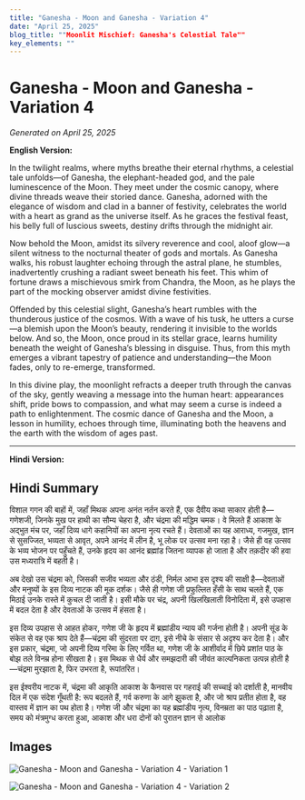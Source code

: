 ```yaml
---
title: "Ganesha - Moon and Ganesha - Variation 4"
date: "April 25, 2025"
blog_title: ""Moonlit Mischief: Ganesha's Celestial Tale""
key_elements: ""
---
```


# Ganesha - Moon and Ganesha - Variation 4

*Generated on April 25, 2025*

**English Version:**

In the twilight realms, where myths breathe their eternal rhythms, a celestial tale unfolds—of Ganesha, the elephant-headed god, and the pale luminescence of the Moon. They meet under the cosmic canopy, where divine threads weave their storied dance. Ganesha, adorned with the elegance of wisdom and clad in a banner of festivity, celebrates the world with a heart as grand as the universe itself. As he graces the festival feast, his belly full of luscious sweets, destiny drifts through the midnight air.

Now behold the Moon, amidst its silvery reverence and cool, aloof glow—a silent witness to the nocturnal theater of gods and mortals. As Ganesha walks, his robust laughter echoing through the astral plane, he stumbles, inadvertently crushing a radiant sweet beneath his feet. This whim of fortune draws a mischievous smirk from Chandra, the Moon, as he plays the part of the mocking observer amidst divine festivities. 

Offended by this celestial slight, Ganesha’s heart rumbles with the thunderous justice of the cosmos. With a wave of his tusk, he utters a curse—a blemish upon the Moon’s beauty, rendering it invisible to the worlds below. And so, the Moon, once proud in its stellar grace, learns humility beneath the weight of Ganesha’s blessing in disguise. Thus, from this myth emerges a vibrant tapestry of patience and understanding—the Moon fades, only to re-emerge, transformed.

In this divine play, the moonlight refracts a deeper truth through the canvas of the sky, gently weaving a message into the human heart: appearances shift, pride bows to compassion, and what may seem a curse is indeed a path to enlightenment. The cosmic dance of Ganesha and the Moon, a lesson in humility, echoes through time, illuminating both the heavens and the earth with the wisdom of ages past.

---

**Hindi Version:**

## Hindi Summary

विशाल गगन की बाहों में, जहाँ मिथक अपना अनंत नर्तन करते हैं, एक दैवीय कथा साकार होती है—गणेशजी, जिनके मुख पर हाथी का सौम्य चेहरा है, और चंद्रमा की मद्धिम चमक। वे मिलते हैं आकाश के अद्भुत मंच पर, जहाँ दिव्य धागे कहानियों का अपना नृत्य रचते हैं। देवताओं का यह आराध्य, गजमुख, ज्ञान से सुसज्जित, भव्यता से आवृत, अपने आनंद में लीन है, भू लोक पर उत्सव मना रहा है। जैसे ही वह उत्सव के भव्य भोजन पर पहुँचते हैं, उनके हृदय का आनंद ब्रह्मांड जितना व्यापक हो जाता है और तक़दीर की हवा उस मध्यरात्रि में बहती है।

अब देखो उस चंद्रमा को, जिसकी सजीव भव्यता और ठंडी, निर्मल आभा इस दृश्य की साक्षी है—देवताओं और मनुष्यों के इस दिव्य नाटक की मूक दर्शक। जैसे ही गणेश जी प्रफुल्लित हँसी के साथ चलते हैं, एक मिठाई उनके रास्ते में कुचल दी जाती है। इसी मौके पर चंद्र, अपनी खिलखिलाती विनोदिता में, इसे उपहास में बदल देता है और देवताओं के उत्सव में हंसता है।

इस दिव्य उपहास से आहत होकर, गणेश जी के हृदय में ब्रह्मांडीय न्याय की गर्जना होती है। अपनी सूंड के संकेत से वह एक श्राप देते हैं—चंद्रमा की सुंदरता पर दाग़, इसे नीचे के संसार से अदृश्य कर देता है। और इस प्रकार, चंद्रमा, जो अपनी दिव्य गरिमा के लिए गर्वित था, गणेश जी के आशीर्वाद में छिपे प्रशांत पाठ के बोझ तले विनम्र होना सीखता है। इस मिथक से धैर्य और समझदारी की जीवंत काल्पनिकता उत्पन्न होती है—चंद्रमा मुरझाता है, फिर उभरता है, रूपांतरित।

इस ईश्वरीय नाटक में, चंद्रमा की आकृति आकाश के कैनवास पर गहराई की सच्चाई को दर्शाती है, मानवीय दिल में एक संदेश गूँथती है: रूप बदलते हैं, गर्व करुणा के आगे झुकता है, और जो श्राप प्रतीत होता है, वह वास्तव में ज्ञान का पथ होता है। गणेश जी और चंद्रमा का यह ब्रह्मांडीय नृत्य, विनम्रता का पाठ पढ़ाता है, समय को मंत्रमुग्ध करता हुआ, आकाश और धरा दोनों को पुरातन ज्ञान से आलोक

## Images

![Ganesha - Moon and Ganesha - Variation 4 - Variation 1](https://oaidalleapiprodscus.blob.core.windows.net/private/org-J70Xqapa45MPR5XAo7pBs9K6/user-t32ELGEj2UVajMpjeMSrxF1Z/img-EUOwrrldiD2eKTmYQZYDB0Qd.png?st=2025-05-01T07%3A45%3A04Z&se=2025-05-01T09%3A45%3A04Z&sp=r&sv=2024-08-04&sr=b&rscd=inline&rsct=image/png&skoid=cc612491-d948-4d2e-9821-2683df3719f5&sktid=a48cca56-e6da-484e-a814-9c849652bcb3&skt=2025-05-01T00%3A13%3A42Z&ske=2025-05-02T00%3A13%3A42Z&sks=b&skv=2024-08-04&sig=uhOF9S750547ojlSyznF7pETt0h5n0VPxnl%2BuTVCPB4%3D)

![Ganesha - Moon and Ganesha - Variation 4 - Variation 2](https://oaidalleapiprodscus.blob.core.windows.net/private/org-J70Xqapa45MPR5XAo7pBs9K6/user-t32ELGEj2UVajMpjeMSrxF1Z/img-AuY3N4vbVfoTMCgzVFGeLvMi.png?st=2025-05-01T07%3A45%3A32Z&se=2025-05-01T09%3A45%3A32Z&sp=r&sv=2024-08-04&sr=b&rscd=inline&rsct=image/png&skoid=cc612491-d948-4d2e-9821-2683df3719f5&sktid=a48cca56-e6da-484e-a814-9c849652bcb3&skt=2025-05-01T00%3A22%3A12Z&ske=2025-05-02T00%3A22%3A12Z&sks=b&skv=2024-08-04&sig=aeu/zgBNngHhziA0403BcFMQ9McCAjtTSIsKqN0RLDA%3D)
